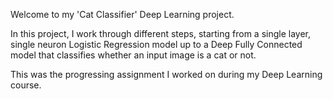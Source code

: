 Welcome to my 'Cat Classifier' Deep Learning project.

In this project, I work through different steps, starting from a single layer, single neuron Logistic Regression
model up to a Deep Fully Connected model that classifies whether an input image is a cat or not.

This was the progressing assignment I worked on during my Deep Learning course.
